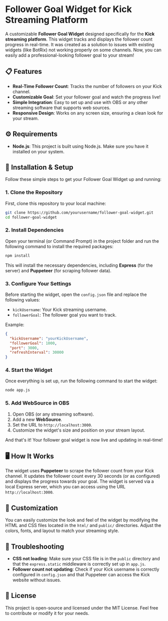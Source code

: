 # Follower Goal Widget for Kick Streaming Platform

A customizable **Follower Goal Widget** designed specifically for the **Kick streaming platform**. This widget tracks and displays the follower count progress in real-time. It was created as a solution to issues with existing widgets (like BotRix) not working properly on some channels. Now, you can easily add a professional-looking follower goal to your stream!

## 📋 Features
- **Real-Time Follower Count**: Tracks the number of followers on your Kick channel.
- **Customizable Goal**: Set your follower goal and watch the progress live!
- **Simple Integration**: Easy to set up and use with OBS or any other streaming software that supports web sources.
- **Responsive Design**: Works on any screen size, ensuring a clean look for your stream.

## ⚙️ Requirements
- **Node.js**: This project is built using Node.js. Make sure you have it installed on your system.

## 🚀 Installation & Setup

Follow these simple steps to get your Follower Goal Widget up and running:

### 1. Clone the Repository
First, clone this repository to your local machine:
```bash
git clone https://github.com/yourusername/follower-goal-widget.git
cd follower-goal-widget
```

### 2. Install Dependencies
Open your terminal (or Command Prompt) in the project folder and run the following command to install the required packages:
```bash
npm install
```
This will install the necessary dependencies, including **Express** (for the server) and **Puppeteer** (for scraping follower data).

### 3. Configure Your Settings
Before starting the widget, open the `config.json` file and replace the following values:
- `kickUsername`: Your Kick streaming username.
- `followerGoal`: The follower goal you want to track.

Example:
```json
{
  "kickUsername": "yourKickUsername",
  "followerGoal": 1000,
  "port": 3000,
  "refreshInterval": 30000
}
```

### 4. Start the Widget
Once everything is set up, run the following command to start the widget:
```bash
node app.js
```

### 5. Add WebSource in OBS
1. Open OBS (or any streaming software).
2. Add a new **WebSource**.
3. Set the URL to `http://localhost:3000`.
4. Customize the widget's size and position on your stream layout.

And that's it! Your follower goal widget is now live and updating in real-time!

## 🖥️ How It Works
The widget uses **Puppeteer** to scrape the follower count from your Kick channel. It updates the follower count every 30 seconds (or as configured) and displays the progress towards your goal. The widget is served via a local Express server, which you can access using the URL `http://localhost:3000`.

## 🔧 Customization
You can easily customize the look and feel of the widget by modifying the HTML and CSS files located in the `html/` and `public/` directories. Adjust the colors, fonts, and layout to match your streaming style.

## 🐞 Troubleshooting
- **CSS not loading**: Make sure your CSS file is in the `public` directory and that the `express.static` middleware is correctly set up in `app.js`.
- **Follower count not updating**: Check if your Kick username is correctly configured in `config.json` and that Puppeteer can access the Kick website without issues.

## 📄 License
This project is open-source and licensed under the MIT License. Feel free to contribute or modify it for your needs.
```

